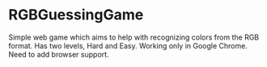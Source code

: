 # RGBGuessingGame

Simple web game which aims to help with recognizing colors from the RGB format. 
Has two levels, Hard and Easy.
Working only in Google Chrome. Need to add browser support.
